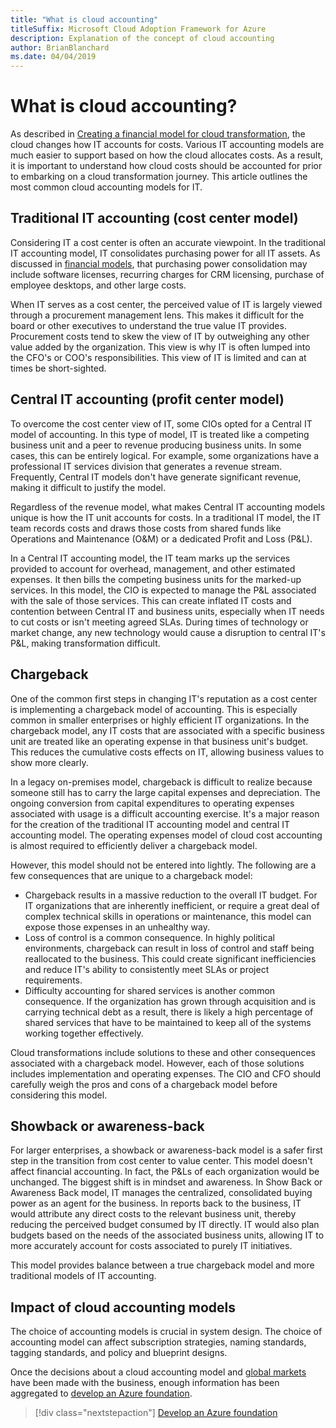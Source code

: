 ```yaml
---
title: "What is cloud accounting"
titleSuffix: Microsoft Cloud Adoption Framework for Azure
description: Explanation of the concept of cloud accounting
author: BrianBlanchard
ms.date: 04/04/2019
---
```


<!-- markdownlint-disable MD026 -->

# What is cloud accounting?

As described in [Creating a financial model for cloud transformation](financial-models.md), the cloud changes how IT accounts for costs. Various IT accounting models are much easier to support based on how the cloud allocates costs. As a result, it is important to understand how cloud costs should be accounted for prior to embarking on a cloud transformation journey. This article outlines the most common cloud accounting models for IT.

## Traditional IT accounting (cost center model)

Considering IT a cost center is often an accurate viewpoint. In the traditional IT accounting model, IT consolidates purchasing power for all IT assets. As discussed in [financial models](financial-models.md), that purchasing power consolidation may include software licenses, recurring charges for CRM licensing, purchase of employee desktops, and other large costs.

When IT serves as a cost center, the perceived value of IT is largely viewed through a procurement management lens. This makes it difficult for the board or other executives to understand the true value IT provides. Procurement costs tend to skew the view of IT by outweighing any other value added by the organization. This view is why IT is often lumped into the CFO's or COO's responsibilities. This view of IT is limited and can at times be short-sighted.

## Central IT accounting (profit center model)

To overcome the cost center view of IT, some CIOs opted for a Central IT model of accounting. In this type of model, IT is treated like a competing business unit and a peer to revenue producing business units. In some cases, this can be entirely logical. For example, some organizations have a professional IT services division that generates a revenue stream. Frequently, Central IT models don't have generate significant revenue, making it difficult to justify the model.

Regardless of the revenue model, what makes Central IT accounting models unique is how the IT unit accounts for costs. In a traditional IT model, the IT team records costs and draws those costs from shared funds like Operations and Maintenance (O&M) or a dedicated Profit and Loss (P&L).

In a Central IT accounting model, the IT team marks up the services provided to account for overhead, management, and other estimated expenses. It then bills the competing business units for the marked-up services. In this model, the CIO is expected to manage the P&L associated with the sale of those services. This can create inflated IT costs and contention between Central IT and business units, especially when IT needs to cut costs or isn't meeting agreed SLAs. During times of technology or market change, any new technology would cause a disruption to central IT's P&L, making transformation difficult.

## Chargeback

One of the common first steps in changing IT's reputation as a cost center is implementing a chargeback model of accounting. This is especially common in smaller enterprises or highly efficient IT organizations. In the chargeback model, any IT costs that are associated with a specific business unit are treated like an operating expense in that business unit's budget. This reduces the cumulative costs effects on IT, allowing business values to show more clearly.

In a legacy on-premises model, chargeback is difficult to realize because someone still has to carry the large capital expenses and depreciation. The ongoing conversion from capital expenditures to operating expenses associated with usage is a difficult accounting exercise. It's a major reason for the creation of the traditional IT accounting model and central IT accounting model. The operating expenses model of cloud cost accounting is almost required to efficiently deliver a chargeback model.

However, this model should not be entered into lightly. The following are a few consequences that are unique to a chargeback model:

- Chargeback results in a massive reduction to the overall IT budget. For IT organizations that are inherently inefficient, or require a great deal of complex technical skills in operations or maintenance, this model can expose those expenses in an unhealthy way.
- Loss of control is a common consequence. In highly political environments, chargeback can result in loss of control and staff being reallocated to the business. This could create significant inefficiencies and reduce IT's ability to consistently meet SLAs or project requirements.
- Difficulty accounting for shared services is another common consequence. If the organization has grown through acquisition and is carrying technical debt as a result, there is likely a high percentage of shared services that have to be maintained to keep all of the systems working together effectively.

Cloud transformations include solutions to these and other consequences associated with a chargeback model. However, each of those solutions includes implementation and operating expenses. The CIO and CFO should carefully weigh the pros and cons of a chargeback model before considering this model.

## Showback or awareness-back

For larger enterprises, a showback or awareness-back model is a safer first step in the transition from cost center to value center. This model doesn't affect financial accounting. In fact, the P&Ls of each organization would be unchanged. The biggest shift is in mindset and awareness. In Show Back or Awareness Back model, IT manages the centralized, consolidated buying power as an agent for the business. In reports back to the business, IT would attribute any direct costs to the relevant business unit, thereby reducing the perceived budget consumed by IT directly. IT would also plan budgets based on the needs of the associated business units, allowing IT to more accurately account for costs associated to purely IT initiatives.

This model provides balance between a true chargeback model and more traditional models of IT accounting.

## Impact of cloud accounting models

The choice of accounting models is crucial in system design. The choice of accounting model can affect subscription strategies, naming standards, tagging standards, and policy and blueprint designs.

Once the decisions about a cloud accounting model and [global markets](global-markets.md) have been made with the business, enough information has been aggregated to [develop an Azure foundation](../ready/index.md).

> [!div class="nextstepaction"]
> [Develop an Azure foundation](../ready/index.md)
